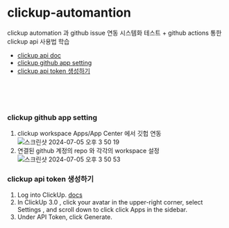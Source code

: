 # clickup-automantion
clickup automation 과 github issue 연동 시스템화 테스트 + github actions 통한 clickup api 사용법 학습

- [clickup api doc ](https://clickup.com/api/)
- [clickup github app setting](#clickup-github-app-setting)
- [clickup api token 생성하기](#clickup-api-token-생성하기)

<br>
<br>
<br>

### clickup github app setting
1. clickup workspace Apps/App Center 에서 깃헙 연동
![스크린샷 2024-07-05 오후 3 50 19](https://github.com/hyung-rae/clickup-automantion/assets/174302871/d8d7269f-02fb-4ecf-9dbf-a3639fa99020)
2. 연결된 github 계정의 repo 와 각각의 workspace 설정
![스크린샷 2024-07-05 오후 3 50 53](https://github.com/hyung-rae/clickup-automantion/assets/174302871/de7c727b-745b-4eda-b28b-a19ef7c49af4)

### clickup api token 생성하기
1. Log into ClickUp. [docs](https://clickup.com/api/developer-portal/authentication#personal-token)
2. In ClickUp 3.0 , click your avatar in the upper-right corner, select Settings , and scroll down to click click Apps in the sidebar.
3. Under API Token, click Generate.
